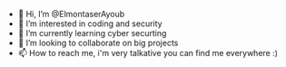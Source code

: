 - 👋 Hi, I’m @ElmontaserAyoub
- 👀 I’m interested in coding and security
- 🌱 I’m currently learning cyber securting
- 💞️ I’m looking to collaborate on big projects
- 📫 How to reach me, i'm very talkative you can find me everywhere :) 

<!---
ElmontaserAyoub/ElmontaserAyoub is a ✨ special ✨ repository because its `README.md` (this file) appears on your GitHub profile.
You can click the Preview link to take a look at your changes.
--->
